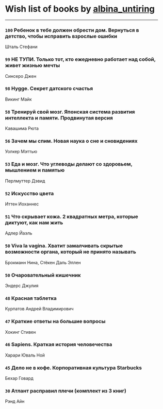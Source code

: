# Wish list of books by [albina_untiring](http://vk.com/id2579695)
---

### `100` Ребенок в тебе должен обрести дом. Вернуться в детство, чтобы исправить взрослые ошибки
Шталь Стефани

### `99` НЕ ТУПИ. Только тот, кто ежедневно работает над собой, живет жизнью мечты
Синсеро Джен

### `98` Hygge. Секрет датского счастья
Викинг Майк

### `58` Тренируй свой мозг. Японская система развития интеллекта и памяти. Продвинутая версия
Кавашима Рюта

### `56` Зачем мы спим. Новая наука о сне и сновидениях
Уолкер Мэттью

### `53` Еда и мозг. Что углеводы делают со здоровьем, мышлением и памятью
Перлмуттер Дэвид

### `52` Искусство цвета
Иттен Иоханнес

### `51` Что скрывает кожа. 2 квадратных метра, которые диктуют, как нам жить
Адлер Йаэль

### `50` Viva la vagina. Хватит замалчивать скрытые возможности органа, который не принято называть
Брокманн Нина, Стёкен Даль Эллен

### `50` Очаровательный кишечник
Эндерс Джулия

### `48` Красная таблетка
Курпатов Андрей Владимирович

### `47` Краткие ответы на большие вопросы
Хокинг Стивен

### `46` Sapiens. Краткая история человечества
Харари Юваль Ной

### `45` Дело не в кофе. Корпоративная культура Starbucks
Бехар Говард

### `30` Атлант расправил плечи (комплект из 3 книг)
Рэнд Айн

